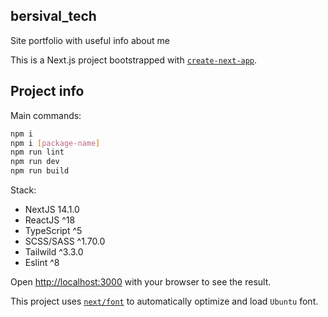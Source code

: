 ## bersival_tech
Site portfolio with useful info about me


This is a Next.js project bootstrapped with [`create-next-app`](https://github.com/vercel/next.js/tree/canary/packages/create-next-app).


## Project info

Main commands:

```bash
npm i
npm i [package-name]
npm run lint
npm run dev
npm run build
```

Stack:
- NextJS 14.1.0
- ReactJS ^18
- TypeScript ^5
- SCSS/SASS ^1.70.0
- Tailwild ^3.3.0
- Eslint ^8

Open [http://localhost:3000](http://localhost:3000) with your browser to see the result.

This project uses [`next/font`](https://nextjs.org/docs/basic-features/font-optimization) to automatically optimize and load `Ubuntu` font.
